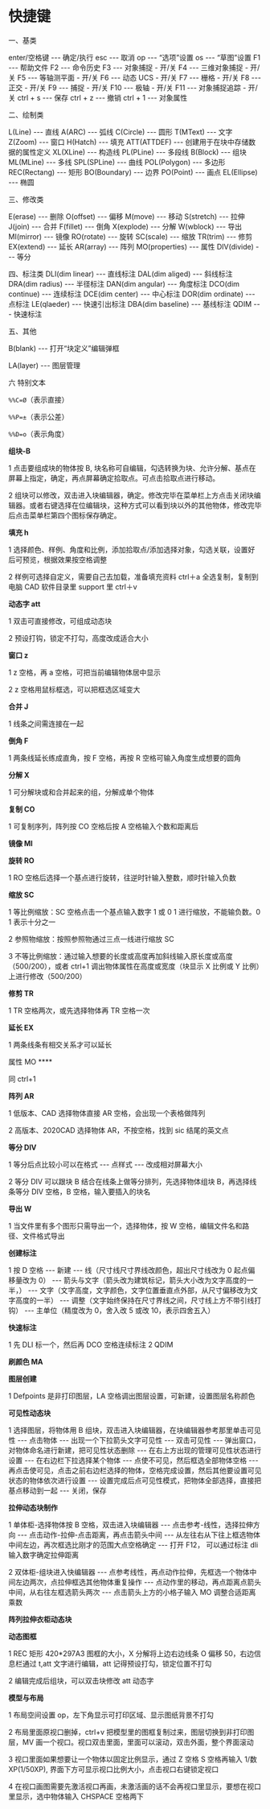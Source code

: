 # 快捷键

一、基类

enter/空格键 --- 确定/执行
esc --- 取消
op --- “选项”设置
os --- “草图”设置
F1 --- 帮助文件
F2 --- 命令历史
F3 --- 对象捕捉 - 开/关
F4 --- 三维对象捕捉 - 开/关
F5 --- 等轴测平面 - 开/关
F6 --- 动态 UCS - 开/关
F7 --- 栅格 - 开/关
F8 --- 正交 - 开/关
F9 --- 捕捉 - 开/关
F10 --- 极轴 - 开/关
F11 --- 对象捕捉追踪 - 开/关
ctrl + s --- 保存
ctrl + z --- 撤销
ctrl + 1 --- 对象属性

二、绘制类

L(Line) --- 直线
A(ARC) --- 弧线
C(Circle) --- 圆形
T(MText) --- 文字
Z(Zoom) --- 窗口
H(Hatch) --- 填充
ATT(ATTDEF) --- 创建用于在块中存储数据的属性定义
XL(XLine) --- 构造线
PL(PLine) --- 多段线
B(Block) --- 组块
ML(MLine) --- 多线
SPL(SPLine) --- 曲线
POL(Polygon) --- 多边形
REC(Rectang) --- 矩形
BO(Boundary) --- 边界
PO(Point) --- 画点
EL(Ellipse) --- 椭圆

三、修改类

E(erase) --- 删除
O(offset) --- 偏移
M(move) --- 移动
S(stretch) --- 拉伸
J(join) --- 合并
F(fillet) --- 倒角
X(explode) --- 分解
W(wblock) --- 导出
MI(mirror) --- 镜像
RO(rotate) --- 旋转
SC(scale) --- 缩放
TR(trim) --- 修剪
EX(extend) --- 延长
AR(array) --- 阵列
MO(properties) --- 属性
DIV(divide) --- 等分

四、标注类
DLI(dim linear) --- 直线标注
DAL(dim aliged) --- 斜线标注
DRA(dim radius) --- 半径标注
DAN(dim angular) --- 角度标注
DCO(dim continue) --- 连续标注
DCE(dim center) --- 中心标注
DOR(dim ordinate) --- 点标注
LE(qlaeder) --- 快速引出标注
DBA(dim baseline) --- 基线标注
QDIM --- 快速标注

五、其他

B(blank) --- 打开“块定义”编辑弹框

LA(layer) --- 图层管理

六 特别文本

`%%C=Ø`（表示直接）

`%%P=±`（表示公差）

`%%D=o`（表示角度）

**组块-B**

1 点击要组成块的物体按 B, 块名称可自编辑，勾选转换为块、允许分解、基点在屏幕上指定，确定，再点屏幕确定拾取点。可点击拾取点进行移动。

2 组块可以修改，双击进入块编辑器，确定。修改完毕在菜单栏上方点击关闭块编辑器。或者右键选择在位编辑块，这种方式可以看到块以外的其他物体，修改完毕后点击菜单栏第四个图标保存确定。

**填充 h**

1 选择颜色、样例、角度和比例，添加拾取点/添加选择对象，勾选关联，设置好后可预览，根据效果按空格调整

2 样例可选择自定义，需要自己去加载，准备填充资料 ctrl＋a 全选复制，复制到电脑 CAD 软件目录里 support 里 ctrl＋v

**动态字 att**

1 双击可直接修改，可组成动态块

2 预设打钩，锁定不打勾，高度改成适合大小

**窗口 z**

1 z 空格，再 a 空格，可把当前编辑物体居中显示

2 z 空格用鼠标框选，可以把框选区域变大

**合并 J**

1 线条之间需连接在一起

**倒角 F**

1 两条线延长练成直角，按 F 空格，再按 R 空格可输入角度生成想要的圆角

**分解 X**

1 可分解块或和合并起来的组，分解成单个物体

**复制 CO**

1 可复制序列，阵列按 CO 空格后按 A 空格输入个数和距离后

**镜像 MI**

**旋转 RO**

1 RO 空格后选择一个基点进行旋转，往逆时针输入整数，顺时针输入负数

**缩放 SC**

1 等比例缩放：SC 空格点击一个基点输入数字 1 或 0 1 进行缩放，不能输负数。0 1 表示十分之一

2 参照物缩放：按照参照物通过三点一线进行缩放 SC

3 不等比例缩放：通过输入想要的长度或高度再加斜线输入原长度或高度（500/200），或者 ctrl+1 调出物体属性在高度或宽度（块显示 X 比例或 Y 比例）上进行修改（500/200）

**修剪 TR**

1 TR 空格两次，或先选择物体再 TR 空格一次

**延长 EX**

1 两条线条有相交关系才可以延长

属性 MO ****

同 ctrl+1

**阵列 AR**

1 低版本、CAD 选择物体直接 AR 空格，会出现一个表格做阵列

2 高版本、2020CAD 选择物体 AR，不按空格，找到 sic 结尾的英文点

**等分 DIV**

1 等分后点比较小可以在格式 --- 点样式 --- 改成相对屏幕大小

2 等分 DIV 可以跟块 B 结合在线条上做等分排列，先选择物体组块 B，再选择线条等分 DIV 空格，B 空格，输入要插入的块名

**导出 W**

1 当文件里有多个图形只需导出一个，选择物体，按 W 空格，编辑文件名和路径、文件格式导出

**创建标注**

1 按 D 空格 --- 新建 --- 线（尺寸线尺寸界线改颜色，超出尺寸线改为 0 起点偏移量改为 0） --- 箭头与文字（箭头改为建筑标记，箭头大小改为文字高度的一半，） --- 文字（文字高度，文字颜色，文字位置垂直点外部，从尺寸偏移改为文字高度的一半） --- 调整（文字始终保持在尺寸界线之间，尺寸线上方不带引线打钩） --- 主单位（精度改为 0，舍入改 5 或改 10，表示四舍五入）

**快速标注**

1 先 DLI 标一个，然后再 DCO 空格连续标注 2 QDIM

**刷颜色 MA**

**图层创建**

1 Defpoints 是非打印图层，LA 空格调出图层设置，可新建，设置图层名称颜色

**可见性动态块**

1 选择图层，将物体用 B 组块，双击进入块编辑器，在块编辑器参考那里单击可见性 --- 点击物体 --- 出现一个下拉箭头文字可见性 --- 双击可见性 --- 弹出窗口，对物体命名进行新建，把可见性状态删除 --- 在右上方出现的管理可见性状态进行设置 --- 在右边栏下拉选择某个物体 --- 点使不可见，然后框选全部物体空格 --- 再点击使可见，点击之前右边栏选择的物体，空格完成设置，然后其他要设置可见状态的物体依次进行设置 --- 设置完成后点可见性模式，把物体全部选择，直接把基点移动到一起 --- 关闭，保存

**拉伸动态块制作**

1 单体柜-选择物体按 B 空格，双击进入块编辑器 --- 点击参考-线性，选择拉伸方向 --- 点击动作-拉伸-点击距离，再点击箭头中间 --- 从左往右从下往上框选物体中间左边，再次框选比刚才的范围大点空格确定 --- 打开 F12， 可以通过标注 dli 输入数字确定拉伸距离

2 双体柜-组块进入快编辑器 --- 点参考线性，再点动作拉伸，先框选一个物体中间左边两次，点拉伸框选其他物体重复操作 --- 点动作里的移动，再点距离点箭头中间，从右往左框选箭头两次 --- 点击箭头上方的小格子输入 MO 调整合适距离乘数

**阵列拉伸衣柜动态块**

**动态图框**

1 REC 矩形 420*297A3 图框的大小，X 分解将上边右边线条 O 偏移 50，右边信息栏通过 t,att 文字进行编辑，att 记得预设打勾，锁定位置不打勾

2 编辑完成后组块，可以双击块修改 att 动态字

**模型与布局**

1 布局空间设置 op，左下角显示可打印区域、显示图纸背景不打勾

2 布局里面原视口删掉，ctrl+v 把模型里的图框复制过来，图层切换到非打印图层，MV 画一个视口。视口双击里面，里面可以滚动，双击外面，整个界面滚动

3 视口里面如果想要让一个物体以固定比例显示，通过 Z 空格 S 空格再输入 1/数 XP(1/50XP), 界面下方可显示视口比例大小，点击视口右键锁定视口

4 在视口画图需要先激活视口再画，未激活画的话不会再视口里显示，要想在视口里显示，选中物体输入 CHSPACE 空格两下
